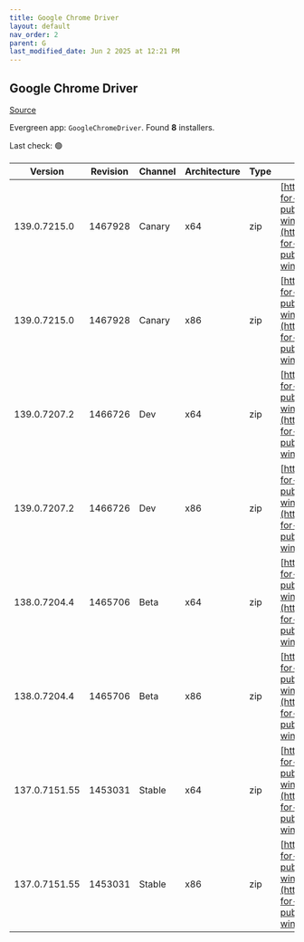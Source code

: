 ```yaml
---
title: Google Chrome Driver
layout: default
nav_order: 2
parent: G
last_modified_date: Jun 2 2025 at 12:21 PM
---
```


## Google Chrome Driver

[Source](https://googlechromelabs.github.io/chrome-for-testing/)

Evergreen app: `GoogleChromeDriver`. Found **8** installers.

Last check: 🟢

| Version       | Revision | Channel | Architecture | Type | URI                                                                                                                                                                                                        |
| ------------- | -------- | ------- | ------------ | ---- | ---------------------------------------------------------------------------------------------------------------------------------------------------------------------------------------------------------- |
| 139.0.7215.0  | 1467928  | Canary  | x64          | zip  | [https://storage.googleapis.com/chrome-for-testing-public/139.0.7215.0/win64/chromedriver-win64.zip](https://storage.googleapis.com/chrome-for-testing-public/139.0.7215.0/win64/chromedriver-win64.zip)   |
| 139.0.7215.0  | 1467928  | Canary  | x86          | zip  | [https://storage.googleapis.com/chrome-for-testing-public/139.0.7215.0/win32/chromedriver-win32.zip](https://storage.googleapis.com/chrome-for-testing-public/139.0.7215.0/win32/chromedriver-win32.zip)   |
| 139.0.7207.2  | 1466726  | Dev     | x64          | zip  | [https://storage.googleapis.com/chrome-for-testing-public/139.0.7207.2/win64/chromedriver-win64.zip](https://storage.googleapis.com/chrome-for-testing-public/139.0.7207.2/win64/chromedriver-win64.zip)   |
| 139.0.7207.2  | 1466726  | Dev     | x86          | zip  | [https://storage.googleapis.com/chrome-for-testing-public/139.0.7207.2/win32/chromedriver-win32.zip](https://storage.googleapis.com/chrome-for-testing-public/139.0.7207.2/win32/chromedriver-win32.zip)   |
| 138.0.7204.4  | 1465706  | Beta    | x64          | zip  | [https://storage.googleapis.com/chrome-for-testing-public/138.0.7204.4/win64/chromedriver-win64.zip](https://storage.googleapis.com/chrome-for-testing-public/138.0.7204.4/win64/chromedriver-win64.zip)   |
| 138.0.7204.4  | 1465706  | Beta    | x86          | zip  | [https://storage.googleapis.com/chrome-for-testing-public/138.0.7204.4/win32/chromedriver-win32.zip](https://storage.googleapis.com/chrome-for-testing-public/138.0.7204.4/win32/chromedriver-win32.zip)   |
| 137.0.7151.55 | 1453031  | Stable  | x64          | zip  | [https://storage.googleapis.com/chrome-for-testing-public/137.0.7151.55/win64/chromedriver-win64.zip](https://storage.googleapis.com/chrome-for-testing-public/137.0.7151.55/win64/chromedriver-win64.zip) |
| 137.0.7151.55 | 1453031  | Stable  | x86          | zip  | [https://storage.googleapis.com/chrome-for-testing-public/137.0.7151.55/win32/chromedriver-win32.zip](https://storage.googleapis.com/chrome-for-testing-public/137.0.7151.55/win32/chromedriver-win32.zip) |
